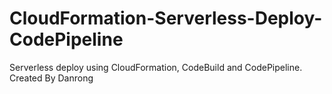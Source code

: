 # CloudFormation-Serverless-Deploy-CodePipeline
Serverless deploy using CloudFormation, CodeBuild and CodePipeline.
Created By Danrong
